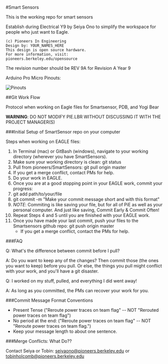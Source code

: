 #Smart Sensors

This is the working repo for smart sensors

Establish during Electrical Y9 by Seiya Ono to simplify the workspace for people who just want to Eagle.

```
(c) Pioneers In Engineering
Design by: YOUR_NAMES_HERE
This design is open source hardware.
For more information, visit:
pioneers.berkeley.edu/opensource
```

The revision number should be REV 9A for Revision A Year 9

Arduino Pro Micro Pinouts:

![Pinouts](https://cdn.sparkfun.com/assets/9/c/3/c/4/523a1765757b7f5c6e8b4567.png)


##Git Work Flow

Protocol when working on Eagle files for Smartsensor, PDB, and Yogi Bear

**WARNING**: DO NOT MODIFY PIE.LBR WITHOUT DISCUSSING IT WITH THE PROJECT MANAGER(S) 

###Initial Setup of SmartSensor repo on your computer

Steps when working on EAGLE files:

1. In Terminal (mac) or GitBash (windows), navigate to your working directory (wherever you have SmartSensors).
2. Make sure your working directory is clean: git status
3. Pull from pioneers/SmartSensors: git pull origin master
  3. If you get a merge conflict, contact PMs for help.
4. Do your work in EAGLE.
5. Once you are at a good stopping point in your EAGLE work, commit your progress:
  5. git add path/to/your/file
  5. git commit -m "Make your commit message short and with this format" 
  5. *NOTE*: Commiting is like saving your file, but for all of PiE as well as your personal computer. And just like saving, Commit Early & Commit Often!
6. Repeat Steps 4 and 5 until you are finished with your EAGLE work.
7. Once you have made your last commit, push your files to the Smartsensors github repo: git push origin master
    * If you get a merge conflict, contact the PMs for help.

###FAQ

Q: What's the difference between commit before I pull?

A: Do you want to keep any of the changes? Then commit those (the ones you want to keep) before you pull. Or else, the things you pull might conflict with your work, and you'll have a git disaster.

Q: I worked on my stuff, pulled, and everything I did went away!

A: As long as you committed, the PMs can recover your work for you.

###Commit Message Format Conventions

* Present Tense ("Reroute power traces on team flag" -- NOT "Rerouted power traces on team flag")
* No period at the end: ("Reroute power traces on team flag" -- NOT "Reroute power traces on team flag.")
* Keep your message length to about one sentence.

###Merge Conflicts: What Do??

Contact Seiya or Tobin: seiyaono@pioneers.berkeley.edu or tobinholcomb@pioneers.berkeley.edu

